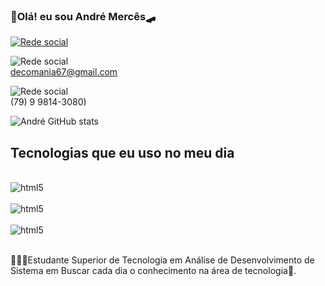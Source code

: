 

### 👋Olá! eu sou André Mercês🛹

[![Rede social](https://img.shields.io/badge/LinkedIn-0077B5?style=for-the-badge&logo=linkedin&logoColor=white)](https://www.linkedin.com/in/andr%C3%A9merc%C3%AAs/)

![Rede social](https://img.shields.io/badge/Gmail-D14836?style=for-the-badge&logo=gmail&logoColor=white)<br>decomania67@gmail.com

![Rede social](https://img.shields.io/badge/WhatsApp-25D366?style=for-the-badge&logo=whatsapp&logoColor=white)<br>(79) 9 9814-3080)

![André GitHub stats](https://github-readme-stats.vercel.app/api?username=andremerces&show_icons=true&hide=contribs,prs&cache_seconds=86400&theme=radical)

## Tecnologias que eu uso no meu dia

<div style="display: inline_block"><br/>
<img align="center" alt="html5" src="https://img.shields.io/badge/HTML5-E34F26?style=for-the-badge&logo=html5&logoColor=white" />

</div>

<div style="display: inline_block"><br>
<img align="center" alt="html5" src="https://img.shields.io/badge/CSS3-1572B6?style=for-the-badge&logo=css3&logoColor=white" />

</div>

<div style="display: inline_block"><br>
<img align="center" alt="html5" src="https://img.shields.io/badge/JavaScript-F7DF1E?style=for-the-badge&logo=javascript&logoColor=black" />

</div><br>


🧑🏼‍🎓Estudante Superior de Tecnologia em Análise de Desenvolvimento de Sistema em Buscar cada dia o conhecimento na área de tecnologia🔎.
